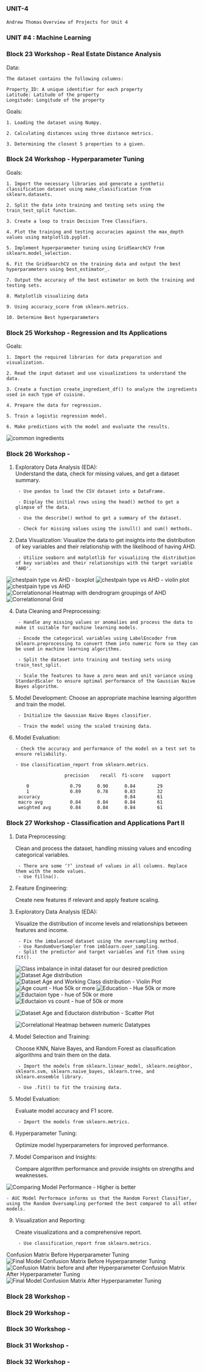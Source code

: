 ###    UNIT-4

`Andrew Thomas`
`Overview of Projects for Unit 4`

###    UNIT #4 : Machine Learning

###    Block 23 Workshop - Real Estate Distance Analysis

Data:  

    The dataset contains the following columns: 
    
    Property_ID: A unique identifier for each property 
    Latitude: Latitude of the property 
    Longitude: Longitude of the property 

Goals: 

    1. Loading the dataset using Numpy.
    
    2. Calculating distances using three distance metrics.
    
    3. Determining the closest 5 properties to a given.
        

###    Block 24 Workshop - Hyperparameter Tuning

Goals: 

    1. Import the necessary libraries and generate a synthetic classification dataset using make_classification from sklearn.datasets. 
    
    2. Split the data into training and testing sets using the train_test_split function.
    
    3. Create a loop to train Decision Tree Classifiers.
    
    4. Plot the training and testing accuracies against the max_depth values using matplotlib.pyplot.
    
    5. Implement hyperparameter tuning using GridSearchCV from sklearn.model_selection.
    
    6. Fit the GridSearchCV on the training data and output the best hyperparameters using best_estimator_. 
    
    7. Output the accuracy of the best estimator on both the training and testing sets. 
    
    8. Matplotlib visualizing data
    
    9. Using accuracy_score from sklearn.metrics. 
    
    10. Determine Best hyperparameters


###    Block 25 Workshop - Regression and Its Applications

Goals:
    
    1. Import the required libraries for data preparation and visualization. 
    
    2. Read the input dataset and use visualizations to understand the data. 
    
    3. Create a function create_ingredient_df() to analyze the ingredients used in each type of cuisine.
    
    4. Prepare the data for regression. 
    
    5. Train a logistic regression model. 
    
    6. Make predictions with the model and evaluate the results. 


![common ingredients](https://github.com/user-attachments/assets/b13c093a-7e63-4de0-a752-ead6edace47c)


###    Block 26 Workshop - 

1. Exploratory Data Analysis (EDA):    
   Understand the data, check for missing values, and get a dataset summary.

        - Use pandas to load the CSV dataset into a DataFrame. 
        
        - Display the initial rows using the head() method to get a glimpse of the data. 
        
        - Use the describe() method to get a summary of the dataset. 
        
        - Check for missing values using the isnull() and sum() methods. 

2. Data Visualization:
Visualize the data to get insights into the distribution of key variables and their relationship with the likelihood of having AHD.

        - Utilize seaborn and matplotlib for visualizing the distribution of key variables and their relationships with the target variable 'AHD'.

![chestpain type vs AHD - boxplot](https://github.com/user-attachments/assets/9e7c9c40-7b97-4d71-80b6-f745391ea74b)
![chestpain type vs AHD - violin plot](https://github.com/user-attachments/assets/d63636c2-fdfc-4fdc-9015-579e80179922)
![chestpain type vs AHD](https://github.com/user-attachments/assets/56a891bb-b38c-4677-a017-716e2b95f6c9)
![Correlationonal Heatmap with dendrogram groupings of AHD](https://github.com/user-attachments/assets/8a7cbac2-7834-4cf1-bf5c-22ccbca3333a)
![Correlationonal Grid](https://github.com/user-attachments/assets/31939b55-82c0-44e5-8bfe-19e4dca26963)


4. Data Cleaning and Preprocessing: 

        - Handle any missing values or anomalies and process the data to make it suitable for machine learning models. 
        
        - Encode the categorical variables using LabelEncoder from sklearn.preprocessing to convert them into numeric form so they can be used in machine learning algorithms. 
        
        - Split the dataset into training and testing sets using train_test_split. 
        
        - Scale the features to have a zero mean and unit variance using StandardScaler to ensure optimal performance of the Gaussian Naive Bayes algorithm. 

5. Model Development:
   Choose an appropriate machine learning algorithm and train the model.
    
        - Initialize the Gaussian Naive Bayes classifier. 

        - Train the model using the scaled training data. 

6. Model Evaluation:

       - Check the accuracy and performance of the model on a test set to ensure reliability.
   
       - Use classification_report from sklearn.metrics.
   
                         precision    recall  f1-score   support

           0               0.79      0.90      0.84        29
           1               0.89      0.78      0.83        32
        accuracy                               0.84        61
        macro avg          0.84      0.84      0.84        61
        weighted avg       0.84      0.84      0.84        61
  
###    Block 27 Workshop - Classification and Applications Part II

1. Data Preprocessing:

   Clean and process the dataset, handling missing values and encoding categorical variables.

        - There are some ‘?’ instead of values in all columns. Replace them with the mode values.
        - Use fillna().

2. Feature Engineering:
   
   Create new features if relevant and apply feature scaling.

   
4. Exploratory Data Analysis (EDA):

   Visualize the distribution of income levels and relationships between features and income.

        - Fix the imbalanced dataset using the oversampling method.
        - Use RandomOverSampler from imblearn.over_sampling. 
        - Split the predictor and target variables and fit them using fit().
    ![Class imbalance in inital dataset for our desired prediction](https://github.com/user-attachments/assets/007541ef-f692-462d-aa2f-6a7fbf61a74d)
   ![Dataset Age distribution](https://github.com/user-attachments/assets/257dcbe7-9895-434f-a879-fca30563d43a)
   ![Dataset Age and Working Class distribution - Violin Plot](https://github.com/user-attachments/assets/eae1c3cc-2632-49bb-96cc-ed7010de214a)
    ![Age count - Hue 50k or more](https://github.com/user-attachments/assets/8ec35a80-81b6-488a-97d2-84b5532dc8be)
    ![Education - Hue 50k or more](https://github.com/user-attachments/assets/285d0bf8-eb78-4509-bcf2-f48f64a85dc4)
    ![Eductaion type - hue of 50k or more](https://github.com/user-attachments/assets/2f329ca7-22b5-43ca-92b1-7d2d1e619a11)
    ![Eductaion vs count - hue of 50k or more](https://github.com/user-attachments/assets/2b3d39dd-e256-4aab-a931-f3e0e892dee4)

    ![Dataset Age and Eductaion distribution - Scatter Plot](https://github.com/user-attachments/assets/ee3372bf-1e59-480e-a469-174480438d46)
    
    ![Correlational Heatmap between numeric Datatypes](https://github.com/user-attachments/assets/e1ec9634-bcb7-4daf-8edb-a9cf9b92fec1)




4. Model Selection and Training:

   Choose KNN, Naive Bayes, and Random Forest as classification algorithms and train them on the data.

        - Import the models from sklearn.linear_model, sklearn.neighbor, sklearn.svm, sklearn.naive_bayes, sklearn.tree, and sklearn.ensemble library.
        
        - Use .fit() to fit the training data.

6. Model Evaluation:

   Evaluate model accuracy and F1 score.

        - Import the models from sklearn.metrics.    

7. Hyperparameter Tuning:

   Optimize model hyperparameters for improved performance.
   
8. Model Comparison and Insights:

   Compare algorithm performance and provide insights on strengths and weaknesses.

![Comparing Model Performance - Higher is better](https://github.com/user-attachments/assets/5b455625-b85a-42c6-8509-d99018d82ceb)

    - AUC Model Performace informs us that the Random Forest Classifier, using the Random Oversampling performed the best compared to all other models.
   
9. Visualization and Reporting:

     Create visualizations and a comprehensive report.

        - Use classification_report from sklearn.metrics.

Confusion Matrix Before Hyperparameter Tuning
![Final Model Confusion Matrix Before Hyperparameter Tuning](https://github.com/user-attachments/assets/b5f81c66-8bc3-4bd5-94ca-39b98ed1393f)
![Confusion Matrix before and after Hyperparameter](https://github.com/user-attachments/assets/02abeb25-8f6f-484a-a059-9285eddef408)
Confusion Matrix After Hyperparameter Tuning
![Final Model Confusion Matrix After Hyperparameter Tuning](https://github.com/user-attachments/assets/948aa258-11f3-4227-81c9-40679bcaaf4d)



###    Block 28 Workshop - 
###    Block 29 Workshop - 
###    Block 30 Workshop - 
###    Block 31 Workshop - 
###    Block 32 Workshop - 
   
    
   
   
    
    
    
    
